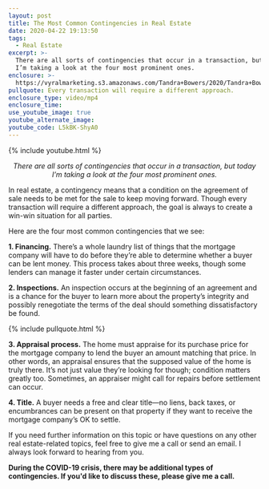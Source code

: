 ```yaml
---
layout: post
title: The Most Common Contingencies in Real Estate
date: 2020-04-22 19:13:50
tags:
  - Real Estate
excerpt: >-
  There are all sorts of contingencies that occur in a transaction, but today
  I’m taking a look at the four most prominent ones.
enclosure: >-
  https://vyralmarketing.s3.amazonaws.com/Tandra+Bowers/2020/Tandra+Bowers+Video+Blog+What's+a+Contingency_.mp4
pullquote: Every transaction will require a different approach.
enclosure_type: video/mp4
enclosure_time:
use_youtube_image: true
youtube_alternate_image:
youtube_code: L5kBK-ShyA0
---
```


{% include youtube.html %}

<p style="text-align: center;"><em>There are all sorts of contingencies that occur in a transaction, but today I’m taking a look at the four most prominent ones.</em></p>

In real estate, a contingency means that a condition on the agreement of sale needs to be met for the sale to keep moving forward. Though every transaction will require a different approach, the goal is always to create a win-win situation for all parties.&nbsp;

Here are the four most common contingencies that we see:&nbsp;

**1\. Financing.** There’s a whole laundry list of things that the mortgage company will have to do before they’re able to determine whether a buyer can be lent money. This process takes about three weeks, though some lenders can manage it faster under certain circumstances.&nbsp;

**2\. Inspections.** An inspection occurs at the beginning of an agreement and is a chance for the buyer to learn more about the property’s integrity and possibly renegotiate the terms of the deal should something dissatisfactory be found.

{% include pullquote.html %}

**3\. Appraisal process.** The home must appraise for its purchase price for the mortgage company to lend the buyer an amount matching that price. In other words, an appraisal ensures that the supposed value of the home is truly there. It’s not just value they’re looking for though; condition matters greatly too. Sometimes, an appraiser might call for repairs before settlement can occur.&nbsp;

**4\. Title.** A buyer needs a free and clear title—no liens, back taxes, or encumbrances can be present on that property if they want to receive the mortgage company’s OK to settle.&nbsp;

If you need further information on this topic or have questions on any other real estate-related topics, feel free to give me a call or send an email. I always look forward to hearing from you.

 **During the COVID-19 crisis, there may be additional types of contingencies. If you'd like to discuss these, please give me a call.**